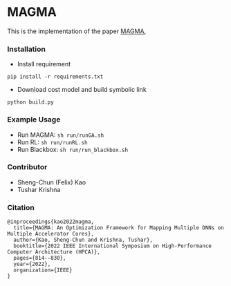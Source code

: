# MAGMA #
This is the implementation of the paper [MAGMA](https://arxiv.org/abs/2104.13997),

### Installation ###
* Install requirement
```
pip install -r requirements.txt
```
* Download cost model and build symbolic link
```
python build.py
```
### Example Usage ###
* Run MAGMA: ``sh run/runGA.sh``
* Run RL: ``sh run/runRL.sh``
* Run Blackbox: ``sh run/run_blackbox.sh``

### Contributor ###
* Sheng-Chun (Felix) Kao
* Tushar Krishna

### Citation ###
```
@inproceedings{kao2022magma,
  title={MAGMA: An Optimization Framework for Mapping Multiple DNNs on Multiple Accelerator Cores},
  author={Kao, Sheng-Chun and Krishna, Tushar},
  booktitle={2022 IEEE International Symposium on High-Performance Computer Architecture (HPCA)},
  pages={814--830},
  year={2022},
  organization={IEEE}
}

```